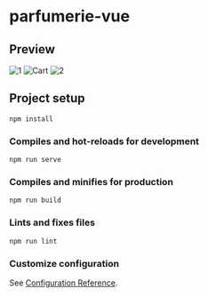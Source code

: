 # parfumerie-vue

## Preview

![1](https://s5.gifyu.com/images/109ce2f110789c36c.gif)
![Cart](https://s5.gifyu.com/images/cart.gif)
![2](https://s5.gifyu.com/images/3806b150fcf3dff6b.gif)


## Project setup
```
npm install
```

### Compiles and hot-reloads for development
```
npm run serve
```

### Compiles and minifies for production
```
npm run build
```

### Lints and fixes files
```
npm run lint
```

### Customize configuration
See [Configuration Reference](https://cli.vuejs.org/config/).
